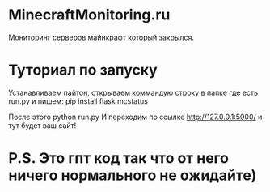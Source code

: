 # MinecraftMonitoring.ru
Мониторинг серверов майнкрафт который закрылся.

# Туториал по запуску
Устанавливаем пайтон, открываем коммандую строку в папке где есть run.py и пишем:
pip install flask mcstatus

После этого python run.py
И переходим по ссылке http://127.0.0.1:5000/ и тут будет ваш сайт!

# P.S. Это гпт код так что от него ничего нормального не ожидайте)
